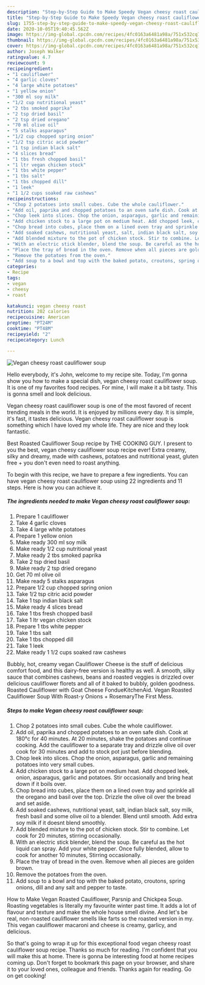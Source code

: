 ```yaml
---
description: "Step-by-Step Guide to Make Speedy Vegan cheesy roast cauliflower soup"
title: "Step-by-Step Guide to Make Speedy Vegan cheesy roast cauliflower soup"
slug: 1755-step-by-step-guide-to-make-speedy-vegan-cheesy-roast-cauliflower-soup
date: 2020-10-05T19:40:45.562Z
image: https://img-global.cpcdn.com/recipes/4fc0163a6481a98a/751x532cq70/vegan-cheesy-roast-cauliflower-soup-recipe-main-photo.jpg
thumbnail: https://img-global.cpcdn.com/recipes/4fc0163a6481a98a/751x532cq70/vegan-cheesy-roast-cauliflower-soup-recipe-main-photo.jpg
cover: https://img-global.cpcdn.com/recipes/4fc0163a6481a98a/751x532cq70/vegan-cheesy-roast-cauliflower-soup-recipe-main-photo.jpg
author: Joseph Walker
ratingvalue: 4.7
reviewcount: 9
recipeingredient:
- "1 cauliflower"
- "4 garlic cloves"
- "4 large white potatoes"
- "1 yellow onion"
- "300 ml soy milk"
- "1/2 cup nutritional yeast"
- "2 tbs smoked paprika"
- "2 tsp dried basil"
- "2 tsp dried oregano"
- "70 ml olive oil"
- "5 stalks asparagus"
- "1/2 cup chopped spring onion"
- "1/2 tsp citric acid powder"
- "1 tsp indian black salt"
- "4 slices bread"
- "1 tbs fresh chopped basil"
- "1 ltr vegan chicken stock"
- "1 tbs white pepper"
- "1 tbs salt"
- "1 tbs chopped dill"
- "1 leek"
- "1 1/2 cups soaked raw cashews"
recipeinstructions:
- "Chop 2 potatoes into small cubes. Cube the whole cauliflower."
- "Add oil, paprika and chopped potatoes to an oven safe dish. Cook at 180°c for 40 minutes. At 20 minutes, shake the potatoes and continue cooking. Add the cauliflower to a separate tray and drizzle olive oil over cook for 30 minutes and add to stock pot just before blending."
- "Chop leek into slices. Chop the onion, asparagus, garlic and remaining potatoes into very small cubes."
- "Add chicken stock to a large pot on medium heat. Add chopped leek, onion, asparagus, garlic and potatoes. Stir occasionally and bring heat down if it boils over."
- "Chop bread into cubes, place them on a lined oven tray and sprinkle all the oregano and basil over the top. Drizzle the olive oil over the bread and set aside."
- "Add soaked cashews, nutritional yeast, salt, indian black salt, soy milk, fresh basil and some olive oil to a blender. Blend until smooth. Add extra soy milk if it doesnt blend smoothly."
- "Add blended mixture to the pot of chicken stock. Stir to combine. Let cook for 20 minutes, stirring occasionally."
- "With an electric stick blender, blend the soup. Be careful as the hot liquid can spray. Add your white pepper. Once fully blended, allow to cook for another 10 minutes, Stirring occasionally."
- "Place the tray of bread in the oven. Remove when all pieces are golden brown."
- "Remove the potatoes from the oven."
- "Add soup to a bowl and top with the baked potato, croutons, spring onions, dill and any salt and pepper to taste."
categories:
- Recipe
tags:
- vegan
- cheesy
- roast

katakunci: vegan cheesy roast 
nutrition: 202 calories
recipecuisine: American
preptime: "PT24M"
cooktime: "PT48M"
recipeyield: "2"
recipecategory: Lunch

---
```



![Vegan cheesy roast cauliflower soup](https://img-global.cpcdn.com/recipes/4fc0163a6481a98a/751x532cq70/vegan-cheesy-roast-cauliflower-soup-recipe-main-photo.jpg)

Hello everybody, it's John, welcome to my recipe site. Today, I'm gonna show you how to make a special dish, vegan cheesy roast cauliflower soup. It is one of my favorites food recipes. For mine, I will make it a bit tasty. This is gonna smell and look delicious.

Vegan cheesy roast cauliflower soup is one of the most favored of recent trending meals in the world. It is enjoyed by millions every day. It is simple, it's fast, it tastes delicious. Vegan cheesy roast cauliflower soup is something which I have loved my whole life. They are nice and they look fantastic.

Best Roasted Cauliflower Soup recipe by THE COOKING GUY. I present to you the best, vegan cheesy cauliflower soup recipe ever! Extra creamy, silky and dreamy, made with cashews, potatoes and nutritional yeast, gluten free + you don&#39;t even need to roast anything.


To begin with this recipe, we have to prepare a few ingredients. You can have vegan cheesy roast cauliflower soup using 22 ingredients and 11 steps. Here is how you can achieve it.

<!--inarticleads1-->

##### The ingredients needed to make Vegan cheesy roast cauliflower soup:

1. Prepare 1 cauliflower
1. Take 4 garlic cloves
1. Take 4 large white potatoes
1. Prepare 1 yellow onion
1. Make ready 300 ml soy milk
1. Make ready 1/2 cup nutritional yeast
1. Make ready 2 tbs smoked paprika
1. Take 2 tsp dried basil
1. Make ready 2 tsp dried oregano
1. Get 70 ml olive oil
1. Make ready 5 stalks asparagus
1. Prepare 1/2 cup chopped spring onion
1. Take 1/2 tsp citric acid powder
1. Take 1 tsp indian black salt
1. Make ready 4 slices bread
1. Take 1 tbs fresh chopped basil
1. Take 1 ltr vegan chicken stock
1. Prepare 1 tbs white pepper
1. Take 1 tbs salt
1. Take 1 tbs chopped dill
1. Take 1 leek
1. Make ready 1 1/2 cups soaked raw cashews


Bubbly, hot, creamy vegan Cauliflower Cheese is the stuff of delicious comfort food, and this dairy-free version is healthy as well. A smooth, silky sauce that combines cashews, beans and roasted veggies is drizzled over delicious cauliflower florets and all of it baked to bubbly, golden goodness. Roasted Cauliflower with Goat Cheese FondueKitchenAid. Vegan Roasted Cauliflower Soup With Roast-y Onions + RosemaryThe First Mess. 

<!--inarticleads2-->

##### Steps to make Vegan cheesy roast cauliflower soup:

1. Chop 2 potatoes into small cubes. Cube the whole cauliflower.
1. Add oil, paprika and chopped potatoes to an oven safe dish. Cook at 180°c for 40 minutes. At 20 minutes, shake the potatoes and continue cooking. Add the cauliflower to a separate tray and drizzle olive oil over cook for 30 minutes and add to stock pot just before blending.
1. Chop leek into slices. Chop the onion, asparagus, garlic and remaining potatoes into very small cubes.
1. Add chicken stock to a large pot on medium heat. Add chopped leek, onion, asparagus, garlic and potatoes. Stir occasionally and bring heat down if it boils over.
1. Chop bread into cubes, place them on a lined oven tray and sprinkle all the oregano and basil over the top. Drizzle the olive oil over the bread and set aside.
1. Add soaked cashews, nutritional yeast, salt, indian black salt, soy milk, fresh basil and some olive oil to a blender. Blend until smooth. Add extra soy milk if it doesnt blend smoothly.
1. Add blended mixture to the pot of chicken stock. Stir to combine. Let cook for 20 minutes, stirring occasionally.
1. With an electric stick blender, blend the soup. Be careful as the hot liquid can spray. Add your white pepper. Once fully blended, allow to cook for another 10 minutes, Stirring occasionally.
1. Place the tray of bread in the oven. Remove when all pieces are golden brown.
1. Remove the potatoes from the oven.
1. Add soup to a bowl and top with the baked potato, croutons, spring onions, dill and any salt and pepper to taste.


How to Make Vegan Roasted Cauliflower, Parsnip and Chickpea Soup. Roasting vegetables is literally my favourite winter past time. It adds a lot of flavour and texture and make the whole house smell divine. And let&#39;s be real, non-roasted cauliflower smells like farts so the roasted version in my. This vegan cauliflower macaroni and cheese is creamy, garlicy, and delicious. 

So that's going to wrap it up for this exceptional food vegan cheesy roast cauliflower soup recipe. Thanks so much for reading. I'm confident that you will make this at home. There is gonna be interesting food at home recipes coming up. Don't forget to bookmark this page on your browser, and share it to your loved ones, colleague and friends. Thanks again for reading. Go on get cooking!
